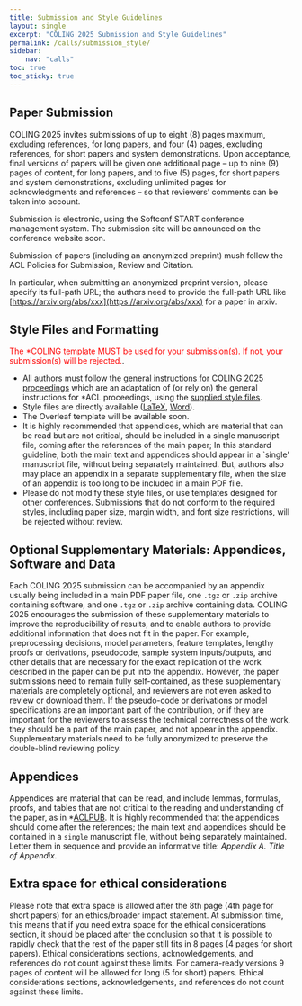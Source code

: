 ```yaml
---
title: Submission and Style Guidelines
layout: single
excerpt: "COLING 2025 Submission and Style Guidelines"
permalink: /calls/submission_style/
sidebar: 
    nav: "calls"
toc: true
toc_sticky: true
---
```


## Paper Submission

COLING 2025 invites submissions of up to eight (8) pages maximum, excluding references, for long papers, and four (4) pages, excluding references, for short papers and system demonstrations. Upon acceptance, final versions of papers will be given one additional page – up to nine (9) pages of content, for long papers, and to five (5) pages, for short papers and system demonstrations, excluding unlimited pages for acknowledgments and references – so that reviewers’ comments can be taken into account.

Submission is electronic, using the Softconf START conference management system. The submission site will be announced on the conference website soon.

Submission of papers (including an anonymized preprint) mush follow the ACL Policies for Submission, Review and Citation.

In particular, when submitting an anonymized preprint version, please specify its full-path URL; the authors need to provide the full-path URL like [https://arxiv.org/abs/xxx](https://arxiv.org/abs/xxx) for a paper in arxiv.

## Style Files and Formatting

<span style="color:red">The *COLING template MUST be used for your submission(s). If not, your submission(s) will be rejected.</span>.

- All authors must follow the [general instructions for COLING 2025 proceedings](https://coling2025.org/downloads/coling-2025.pdf) which are an adaptation of (or rely on) the general instructions for *ACL proceedings, using the [supplied style files](https://coling2025.org/downloads/coling-2025.zip).
- Style files are directly available ([LaTeX](https://coling2025.org/downloads/coling-2025.zip), [Word](https://coling2025.org/downloads/coling-2025.docx)).
- The Overleaf template will be available soon.
- It is highly recommended that appendices, which are material that can be read but are not critical, should be included in a single manuscript file, coming after the references of the main paper; In this standard guideline, both the main text and appendices should appear in a `single' manuscript file, without being separately maintained. But, authors also may place an appendix in a separate supplementary file, when the size of an appendix is too long to be included in a main PDF file.
- Please do not modify these style files, or use templates designed for other conferences. Submissions that do not conform to the required styles, including paper size, margin width, and font size restrictions, will be rejected without review.

## Optional Supplementary Materials: Appendices, Software and Data
Each COLING 2025 submission can be accompanied by an appendix usually being included in a main PDF paper file, one `.tgz` or `.zip` archive containing software, and one `.tgz` or `.zip` archive containing data. COLING 2025 encourages the submission of these supplementary materials to improve the reproducibility of results, and to enable authors to provide additional information that does not fit in the paper. For example, preprocessing decisions, model parameters, feature templates, lengthy proofs or derivations, pseudocode, sample system inputs/outputs, and other details that are necessary for the exact replication of the work described in the paper can be put into the appendix. However, the paper submissions need to remain fully self-contained, as these supplementary materials are completely optional, and reviewers are not even asked to review or download them. If the pseudo-code or derivations or model specifications are an important part of the contribution, or if they are important for the reviewers to assess the technical correctness of the work, they should be a part of the main paper, and not appear in the appendix. Supplementary materials need to be fully anonymized to preserve the double-blind reviewing policy.

## Appendices

Appendices are material that can be read, and include lemmas, formulas, proofs, and tables that are not critical to the reading and understanding of the paper, as in *[ACLPUB](https://acl-org.github.io/ACLPUB/formatting.html#appendices). It is highly recommended that the appendices should come after the references; the main text and appendices should be contained in a `single` manuscript file, without being separately maintained. Letter them in sequence and provide an informative title: 
*Appendix A. Title of Appendix*.

## Extra space for ethical considerations

Please note that extra space is allowed after the 8th page (4th page for short papers) for an ethics/broader impact statement. At submission time, this means that if you need extra space for the ethical considerations section, it should be placed after the conclusion so that it is possible to rapidly check that the rest of the paper still fits in 8 pages (4 pages for short papers). Ethical considerations sections, acknowledgements, and references do not count against these limits. For camera-ready versions 9 pages of content will be allowed for long (5 for short) papers. Ethical considerations sections, acknowledgements, and references do not count against these limits.
